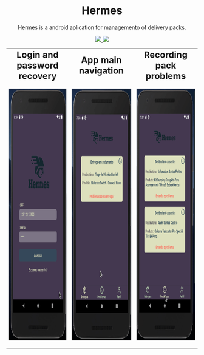 <h1 align="center">Hermes</h1>
<p align="center">Hermes is a android aplication for managemento of delivery packs.</h1>

<p align="center">
  
  <a aria-label="React Version" href="https://github.com/facebook/react-native">
    <img src="https://img.shields.io/badge/react_native-0.62.2-informational?logo=react"></img>
  </a>
  <a aria-label="Github API" href="https://github.com/mycatdoitbetter/hermes-backend">
    <img src="https://img.shields.io/badge/API-yellow?logo=docker"></img>
  </a>

</p>

<table border="0" align="center"> 
  <tr align="center">
     <td><b style="font-size:23px">Login and password recovery</b></td>
     <td><b style="font-size:23px">App main navigation</b></td>
     <td><b style="font-size:23px">Recording pack problems</b></td>
  </tr>
  <tr align="center">
    <td>
      <p>
        <img width="337" height="664" src="demo/login.gif">
       </p>
     </td>
     <td>
       <p>
        <img width="337" height="664" src="demo/navigation.gif">
       </p>
     </td>
     <td>
      <p>
        <img width="337" height="664" src="demo/recording.gif">
       </p>
     </td>
  </tr>
 </table>

